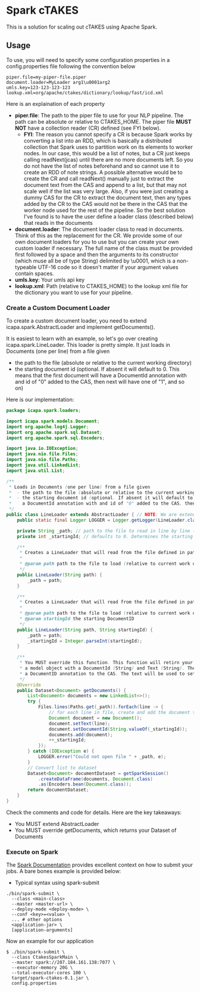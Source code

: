 # Spark cTAKES
This is a solution for scaling out cTAKES using Apache Spark. 

## Usage
To use, you will need to specify some configuration properties in a config.properties file following the convention below
```properties
piper.file=my-piper-file.piper
document.loader=MyLoader arg1\u0001arg2
umls.key=123-123-123-123
lookup.xml=org/apache/ctakes/dictionary/lookup/fast/icd.xml
```

Here is an explaination of each property
- **piper.file**: The path to the piper file to use for your NLP pipeline. The path can be absolute or relative to
CTAKES_HOME. The piper file **MUST NOT** have a 
collection reader (CR) defined (see FYI below). 
  - **FYI**: The reason you cannot specify a CR is because Spark works by converting a list into an RDD,
  which is basically a distributed collection that Spark uses to partition work on its elements to worker nodes.
  In our case, this would be a list of notes, but a CR just keeps calling readNext(jcas) until there are no more
  documents left. So you do not have the list of notes beforehand and so cannot use it to create an RDD of note strings.
  A possible alternative would be to create the CR and call readNext() manually just to extract the document text
  from the CAS and append to a list, but that may not scale well if the list was very large. Also, if you were
  just creating a dummy CAS for the CR to extract the document text, then any types added by the CR to the CAS 
  would not be there in the CAS that the worker node used for the rest of the pipeline. So the best solution I've
  found is to have the user define a loader class (described below) that reads in the documents
- **document.loader**: The document loader class to read in documents. Think of this as the replacement for the 
CR. We provide some of our own document loaders for you to use but you can create your own custom loader if necessary. 
The full name of the class must be provided first followed by a space and then the arguments to its constructor 
(which muse all be of type String)
delimited by \u0001, which is a non-typeable UTF-16 code so it doesn't matter if your argument values
contain spaces. 
- **umls.key**: Your umls api key
- **lookup.xml**: Path (relative to CTAKES_HOME) to the lookup xml file for the dictionary you want to use for your
pipeline.

### Create a Custom Document Loader
To create a custom document loader, you need to extend icapa.spark.AbstractLoader and implement getDocuments().

It is easiest to learn with an example, so let's go over creating icapa.spark.LineLoader. This loader is pretty simple.
It just loads in Documents (one per line) from a file given
 - the path to the file (absolute or relative to the current working directory)
 - the starting document id (optional. If absent it will default to 0. This means that the first document will have
   a DocumentId annotation with and id of "0" added to the CAS, then next will have one of "1", and so on)

Here is our implementation:

```java
package icapa.spark.loaders;

import icapa.spark.models.Document;
import org.apache.log4j.Logger;
import org.apache.spark.sql.Dataset;
import org.apache.spark.sql.Encoders;

import java.io.IOException;
import java.nio.file.Files;
import java.nio.file.Paths;
import java.util.LinkedList;
import java.util.List;

/**
 * Loads in Documents (one per line) from a file given
 *  - the path to the file (absolute or relative to the current working directory)
 *  - the starting document id (optional. If absent it will default to 0. This means that the first document will have
 *    a DocumentId annotation with and id of "0" added to the CAS, then next will have one of "1", and so on)
 */
public class LineLoader extends AbstractLoader { // NOTE: We are extending AbstractLoader
    public static final Logger LOGGER = Logger.getLogger(LineLoader.class);

    private String _path; // path to the file to read in line by line (one line per document)
    private int _startingId; // defaults to 0. Determines the starting DocumentID

    /**
     * Creates a LineLoader that will read from the file defined in path. Starting id will default to 0.
     *
     * @param path path to the file to load (relative to current work directory or absolute).
     */
    public LineLoader(String path) {
        _path = path;
    }

    /**
     * Creates a LineLoader that will read from the file defined in path and initializes the starting id.
     *
     * @param path path to the file to load (relative to current work directory or absolute).
     * @param startingId the starting DocumentID
     */
    public LineLoader(String path, String startingId) {
        _path = path;
        _startingId = Integer.parseInt(startingId);
    }

    /**
     * You MUST override this function. This function will retirn your Datset of Documents. A document is just
     * a model object with a DocumentId (String) and Text (String). The DocumentId will be used to add
     * a DocumentID annotation to the CAS. The text will be used to set the document text on the CAS.
     */
    @Override
    public Dataset<Document> getDocuments() {
        List<Document> documents = new LinkedList<>();
        try {
            Files.lines(Paths.get(_path)).forEach(line -> {
                // for each line in file, create and add the document to the list
                Document document = new Document();
                document.setText(line);
                document.setDocumentId(String.valueOf(_startingId));
                documents.add(document);
                ++_startingId;
            });
        } catch (IOException e) {
            LOGGER.error("Could not open file " + _path, e);
        }
        // Convert list to dataset
        Dataset<Document> documentDataset = getSparkSession()
            .createDataFrame(documents, Document.class)
            .as(Encoders.bean(Document.class));
        return documentDataset;
    }
}
```

Check the comments and code for details. Here are the key takeaways:
- You MUST extend AbstractLoader
- You MUST override getDocuments, which returns your Dataset of Documents 

### Execute on Spark
The [Spark Documentation](https://spark.apache.org/docs/1.1.0/submitting-applications.html) 
provides excellent context on how to submit your jobs. A bare bones example is provided below:
 * Typical syntax using spark-submit
```
./bin/spark-submit \
  --class <main-class>
  --master <master-url> \
  --deploy-mode <deploy-mode> \
  --conf <key>=<value> \
  ... # other options
  <application-jar> \
  [application-arguments]
```
Now an example for our application
```
$ ./bin/spark-submit \
  --class CtakesSparkMain \
  --master spark://207.184.161.138:7077 \
  --executor-memory 20G \
  --total-executor-cores 100 \
  target/spark-ctakes-0.1.jar \
  config.properties
```